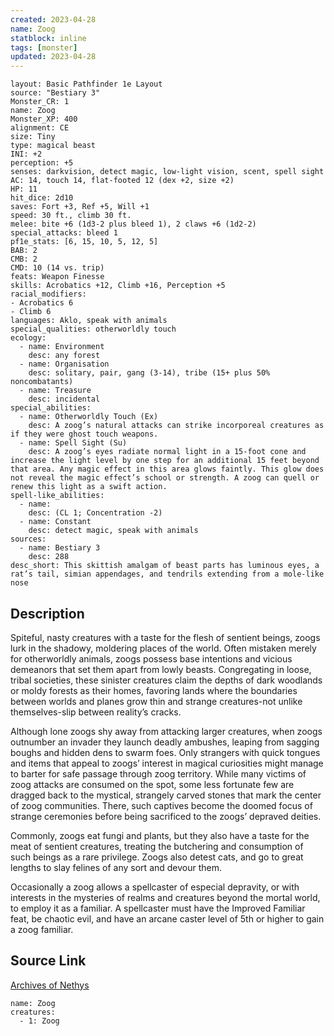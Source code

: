 ```yaml
---
created: 2023-04-28
name: Zoog
statblock: inline
tags: [monster]
updated: 2023-04-28
---
```

```statblock
layout: Basic Pathfinder 1e Layout
source: "Bestiary 3"
Monster_CR: 1
name: Zoog
Monster_XP: 400
alignment: CE
size: Tiny
type: magical beast
INI: +2
perception: +5
senses: darkvision, detect magic, low-light vision, scent, spell sight
AC: 14, touch 14, flat-footed 12 (dex +2, size +2)
HP: 11
hit_dice: 2d10
saves: Fort +3, Ref +5, Will +1
speed: 30 ft., climb 30 ft.
melee: bite +6 (1d3-2 plus bleed 1), 2 claws +6 (1d2-2)
special_attacks: bleed 1
pf1e_stats: [6, 15, 10, 5, 12, 5]
BAB: 2
CMB: 2
CMD: 10 (14 vs. trip)
feats: Weapon Finesse
skills: Acrobatics +12, Climb +16, Perception +5
racial_modifiers:
- Acrobatics 6
- Climb 6
languages: Aklo, speak with animals
special_qualities: otherworldly touch
ecology:
  - name: Environment
    desc: any forest
  - name: Organisation
    desc: solitary, pair, gang (3-14), tribe (15+ plus 50% noncombatants)
  - name: Treasure
    desc: incidental
special_abilities:
  - name: Otherworldly Touch (Ex)
    desc: A zoog’s natural attacks can strike incorporeal creatures as if they were ghost touch weapons.
  - name: Spell Sight (Su)
    desc: A zoog’s eyes radiate normal light in a 15-foot cone and increase the light level by one step for an additional 15 feet beyond that area. Any magic effect in this area glows faintly. This glow does not reveal the magic effect’s school or strength. A zoog can quell or renew this light as a swift action.
spell-like_abilities:
  - name:
    desc: (CL 1; Concentration -2)
  - name: Constant
    desc: detect magic, speak with animals
sources:
  - name: Bestiary 3
    desc: 288
desc_short: This skittish amalgam of beast parts has luminous eyes, a rat’s tail, simian appendages, and tendrils extending from a mole-like nose
```
## Description
Spiteful, nasty creatures with a taste for the flesh of sentient beings, zoogs lurk in the shadowy, moldering places of the world. Often mistaken merely for otherworldly animals, zoogs possess base intentions and vicious demeanors that set them apart from lowly beasts. Congregating in loose, tribal societies, these sinister creatures claim the depths of dark woodlands or moldy forests as their homes, favoring lands where the boundaries between worlds and planes grow thin and strange creatures-not unlike themselves-slip between reality’s cracks.

Although lone zoogs shy away from attacking larger creatures, when zoogs outnumber an invader they launch deadly ambushes, leaping from sagging boughs and hidden dens to swarm foes. Only strangers with quick tongues and items that appeal to zoogs’ interest in magical curiosities might manage to barter for safe passage through zoog territory. While many victims of zoog attacks are consumed on the spot, some less fortunate few are dragged back to the mystical, strangely carved stones that mark the center of zoog communities. There, such captives become the doomed focus of strange ceremonies before being sacrificed to the zoogs’ depraved deities.

Commonly, zoogs eat fungi and plants, but they also have a taste for the meat of sentient creatures, treating the butchering and consumption of such beings as a rare privilege. Zoogs also detest cats, and go to great lengths to slay felines of any sort and devour them.

Occasionally a zoog allows a spellcaster of especial depravity, or with interests in the mysteries of realms and creatures beyond the mortal world, to employ it as a familiar. A spellcaster must have the Improved Familiar feat, be chaotic evil, and have an arcane caster level of 5th or higher to gain a zoog familiar.
## Source Link
[Archives of Nethys](https://aonprd.com/MonsterDisplay.aspx?ItemName=Zoog)
```encounter-table
name: Zoog
creatures:
  - 1: Zoog
```
